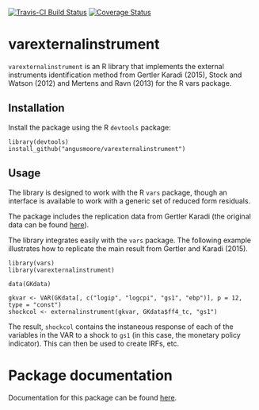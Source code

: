 [![Travis-CI Build Status](https://travis-ci.org/angusmoore/varexternalinstrument.svg?branch=master)](https://travis-ci.org/angusmoore/varexternalinstrument)
[![Coverage Status](https://coveralls.io/repos/github/angusmoore/varexternalinstrument/badge.svg?branch=master)](https://coveralls.io/github/angusmoore/varexternalinstrument?branch=master)

# varexternalinstrument
`varexternalinstrument` is an R library that implements the external instruments identification method from Gertler Karadi (2015), Stock and Watson (2012) and Mertens and Ravn (2013) for the R vars package.

## Installation

Install the package using the R `devtools` package:
```
library(devtools)
install_github("angusmoore/varexternalinstrument")
```

## Usage
The library is designed to work with the R `vars` package, though an interface is available to work with a generic set of reduced form residuals.

The package includes the replication data from Gertler Karadi (the original data can be found [here](https://www.aeaweb.org/aej/mac/data/0701/2013-0329_data.zip)). 

The library integrates easily with the `vars` package. The following example illustrates how to replicate the main result from Gertler and Karadi (2015).

```
library(vars)
library(varexternalinstrument)

data(GKdata)

gkvar <- VAR(GKdata[, c("logip", "logcpi", "gs1", "ebp")], p = 12, type = "const")
shockcol <- externalinstrument(gkvar, GKdata$ff4_tc, "gs1")
```

The result, `shockcol` contains the instaneous response of each of the variables in the VAR to a shock to `gs1` (in this case, the monetary policy indicator). This can then be used to create IRFs, etc.

# Package documentation

Documentation for this package can be found [here](https://angusmoore.github.io/varexternalinstrument/varexternalinstrument.pdf).
